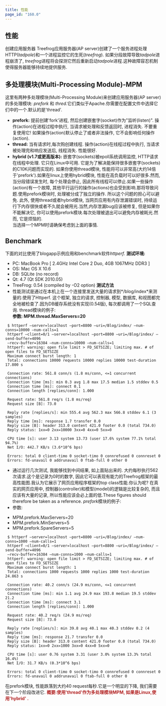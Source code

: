 ```yaml
---
title: 性能
page_id: "160.0"
---
```

## 性能
创建应用服务器
Treefrog应用服务器(AP server)创建了一个服务进程处理HTTP(*tadpole*)和一个进程监控它的生死(*treefrog*).
如果分段故障导致*tadpole*进程崩溃了, *treefrog*进程将会探测它然后重新启动*tadpole*进程.这种故障容忍机制使得服务器能够持续地提供服务.
## 多处理模块(Multi-Processing Module)-MPM
这里有两种多处理模块(Multi-Processing Module)来创建应用服务器(AP server)的多处理模块: *prefork* 和 *thred*.它们类似于Apache.你需要在配置文件中选择它们中的一个.默认的是'thread'.
* **prefork:** 提前创建'fork'进程, 然后创建嵌套字(socket)作为"监听(listen)". 操作(action)在进程过程中执行, 当请求被处理和反馈返回时, 进程消失. 不要重复使用它! 如果操作(action)默认停止了或者非法操作, 它不会影响任何操作(action).
* **thread:** 当有请求时,每次购创建线程. 操作(action)在线程过程中执行, 当请求被处理完和响应发送后, 线程消失. 性能很好.
* **hybrid (v1.7或更高版本):** 嵌套字(sockets)被epoll系统调用监控, HTTP请求在线程中处理. 它只在Linux中可用. 它是为了解决能保持很多嵌套字(sockets)的C10K问题而实现的.
如果你使用thread模块, 性能将可以非常高(大约14倍于'prefork').如果在linux上使用hybrid模块, 性能在高负载时可以好很多.然而,  当分段错误发生时, 每个处理会停止, 因此所有线程可以停止.如果一些操作(action)有一个故障, 其他平行运行的操作(actions)也会受到影响.那将导致问题.使用prefork模块时, 处理被分成了独立的操作. 所以这个问题的担心可以避免.
此外, 使用thread或者hybrid模块, 当网页应用有内存泄漏错误时, 持续运行下内存很快或者不久就会被用光.当然,内存泄漏bug应该被修复, 但是如果你不能解决它, 你可以使用prefork模块.每次处理被退出可以避免内存被耗光.然而, 它是烦恼的.<br>
当选择一个MPM时请确保考虑到上面的事情.
## Benchmark
下面的对比使用了blogapp示例应用和benchmark软件*httperf*.
**测试环境:**
* PC: MacBook Pro [ 2.4GHz Intel Core 2 Duo, 4GB 1067MHz DDR3 ]
* OS: Mac OS X 10.6
* DB: SQLite (no record)
* Qt: 4.7 (Qt SDK 2010.05)
* TreeFrog: 0.54 (compiled by -O2 option)
**测试方法**
* 性能测试是通过在本机上在一个连接里发送大量的请求到*/blog/index*来测量的.使用了Httperf.
这个框架, 独立的请求, 控制器, 模型, 数据库, 和视图都完全地被检查了.因为DB缓存系统没有实现(0.54版), 每次都调用了一个SQL查询.
thread模块的例子:<br>
**参数: MPM.thread.MaxServers=20**
```
 $ httperf –server=localhost –port=8800 –uri=/Blog/index/ –num-conns=10000 –num-calls=1
 httperf –client=0/1 –server=localhost –port=8800 –uri=/Blog/index/ –send-buffer=4096 
 –recv-buffer=16384 –num-conns=10000 –num-calls=1
 httperf: warning: open file limit > FD_SETSIZE; limiting max. # of open files to FD_SETSIZE
 Maximum connect burst length: 1
 Total: connections 10000 requests 10000 replies 10000 test-duration 17.800 s

 Connection rate: 561.8 conn/s (1.8 ms/conn, <=1 concurrent connections)
 Connection time [ms]: min 0.3 avg 1.8 max 17.5 median 1.5 stddev 0.5
 Connection time [ms]: connect 0.1
 Connection length [replies/conn]: 1.000

 Request rate: 561.8 req/s (1.8 ms/req)
 Request size [B]: 73.0

 Reply rate [replies/s]: min 555.4 avg 562.3 max 566.8 stddev 6.1 (3 samples)
 Reply time [ms]: response 1.7 transfer 0.0
 Reply size [B]: header 313.0 content 421.0 footer 0.0 (total 734.0)
 Reply status: 1xx=0 2xx=10000 3xx=0 4xx=0 5xx=0

 CPU time [s]: user 3.13 system 13.73 (user 17.6% system 77.1% total 94.7%)
 Net I/O: 442.7 KB/s (3.6*10^6 bps)

 Errors: total 0 client-timo 0 socket-timo 0 connrefused 0 connreset 0
 Errors: fd-unavail 0 addrunavail 0 ftab-full 0 other 0
```
* 通过运行几次测试, 我能够找到中间结果, 如上面贴出来的.
大约每秒执行562次请求.这个是记录为0时的数字, 因此它可以表现有能力的Treefrog框架的最高性能图.我认为它展示了网页应用程序框架的top class性能.你认为呢?
在真实的网页应用中, 控制器(controller)和模型(model)的逻辑是比较复杂的, 而且应该有大量的记录, 所以性能应该会必上面的低.These figures should therefore be taken as a reference.
*prefork*模块的例子:
* 参数:
- MPM.prefork.MaxServers=20
- MPM.prefork.MinServers=5
- MPM.prefork.SpareServers=5
```
 $ httperf –server=localhost –port=8800 –uri=/Blog/index/ –num-conns=1000 –num-calls=1
 httperf –client=0/1 –server=localhost –port=8800 –uri=/Blog/index/ –send-buffer=4096 
 –recv-buffer=16384 –num-conns=1000 –num-calls=1
 httperf: warning: open file limit > FD_SETSIZE; limiting max. # of open files to FD_SETSIZE
 Maximum connect burst length: 1
 Total: connections 1000 requests 1000 replies 1000 test-duration 24.863 s

 Connection rate: 40.2 conn/s (24.9 ms/conn, <=1 concurrent connections)
 Connection time [ms]: min 1.1 avg 24.9 max 193.8 median 19.5 stddev 21.2
 Connection time [ms]: connect 3.1
 Connection length [replies/conn]: 1.000

 Request rate: 40.2 req/s (24.9 ms/req)
 Request size [B]: 73.0

 Reply rate [replies/s]: min 39.8 avg 40.1 max 40.3 stddev 0.2 (4 samples)
 Reply time [ms]: response 21.7 transfer 0.0
 Reply size [B]: header 313.0 content 421.0 footer 0.0 (total 734.0)
 Reply status: 1xx=0 2xx=1000 3xx=0 4xx=0 5xx=0

 CPU time [s]: user 0.76 system 3.31 (user 3.0% system 13.3% total 16.4%)
 Net I/O: 31.7 KB/s (0.3*10^6 bps)

 Errors: total 0 client-timo 0 socket-timo 0 connrefused 0 connreset 0
 Errors: fd-unavail 0 addrunavail 0 ftab-full 0 other 0
```
在prefork模块, 性能跌落到大约40 request每秒.它是一个明显的下降, 我们需要在下一个阶段改进它.
<span style="color: #b22222">**概要:使用'thread'作为多处理模块MPM, 如果是Linux,使用'hybrid' .** </span>